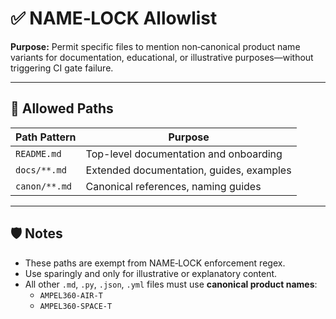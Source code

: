 # ✅ NAME‑LOCK Allowlist

**Purpose:** Permit specific files to mention non‑canonical product name variants for documentation, educational, or illustrative purposes—without triggering CI gate failure.

---

## 📂 Allowed Paths

| Path Pattern       | Purpose                                  |
|--------------------|-------------------------------------------|
| `README.md`        | Top-level documentation and onboarding    |
| `docs/**.md`       | Extended documentation, guides, examples  |
| `canon/**.md`      | Canonical references, naming guides       |

---

## 🛡️ Notes

- These paths are exempt from NAME‑LOCK enforcement regex.
- Use sparingly and only for illustrative or explanatory content.
- All other `.md`, `.py`, `.json`, `.yml` files must use **canonical product names**:
  - `AMPEL360‑AIR‑T`
  - `AMPEL360‑SPACE‑T`

